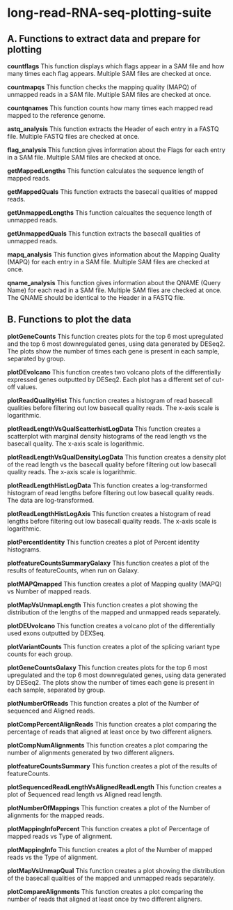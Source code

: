 # long-read-RNA-seq-plotting-suite

## A. Functions to extract data and prepare for plotting

**countflags**
This function displays which flags appear in a SAM file and how many times each flag appears. Multiple SAM files are checked at once.

**countmapqs**
This function checks the mapping quality (MAPQ) of unmapped reads in a SAM file. Multiple SAM files are checked at once.

**countqnames**
This function counts how many times each mapped read mapped to the reference genome.

**astq_analysis**
This function extracts the Header of each entry in a FASTQ file. Multiple FASTQ files are checked at once.

**flag_analysis**
This function gives information about the Flags for each entry in a SAM file. Multiple SAM files are checked at once.

**getMappedLengths**
This function calculates the sequence length of mapped reads.

**getMappedQuals**
This function extracts the basecall qualities of mapped reads.

**getUnmappedLengths**
This function calcualtes the sequence length of unmapped reads.

**getUnmappedQuals**
This function extracts the basecall qualities of unmapped reads.

**mapq_analysis**
This function gives information about the Mapping Quality (MAPQ) for each entry in a SAM file. Multiple SAM files are checked at once.

**qname_analysis**
This function gives information about the QNAME (Query Name) for each read in a SAM file. Multiple SAM files are checked at once. The QNAME should be identical to the Header in a FASTQ file.

## B. Functions to plot the data

**plotGeneCounts**
This function creates plots for the top 6 most upregulated and the top 6 most downregulated genes, using data generated by DESeq2. The plots show the number of times each gene is present in each sample, separated by group.

**plotDEvolcano**
This function creates two volcano plots of the differentially expressed genes outputted by DESeq2. Each plot has a different set of cut-off values.

**plotReadQualityHist**
This function creates a histogram of read basecall qualities before filtering out low basecall quality reads. The x-axis scale is logarithmic.

**plotReadLengthVsQualScatterhistLogData**
This function creates a scatterplot with marginal density histograms of the read length vs the basecall quality. The x-axis scale is logarithmic.

**plotReadLengthVsQualDensityLogData**
This function creates a density plot of the read length vs the basecall quality before filtering out low basecall quality reads. The x-axis scale is logarithmic.

**plotReadLengthHistLogData**
This function creates a log-transformed histogram of read lengths before filtering out low basecall quality reads. The data are log-transformed.

**plotReadLengthHistLogAxis**
This function creates a histogram of read lengths before filtering out low basecall quality reads. The x-axis scale is logarithmic.

**plotPercentIdentity**
This function creates a plot of Percent identity histograms.

**plotfeatureCountsSummaryGalaxy**
This function creates a plot of the results of featureCounts, when run on Galaxy.

**plotMAPQmapped**
This function creates a plot of Mapping quality (MAPQ) vs Number of mapped reads.

**plotMapVsUnmapLength**
This function creates a plot showing the distribution of the lengths of the mapped and unmapped reads separately.

**plotDEUvolcano**
This function creates a volcano plot of the differentially used exons outputted by DEXSeq.

**plotVariantCounts**
This function creates a plot of the splicing variant type counts for each group.

**plotGeneCountsGalaxy**
This function creates plots for the top 6 most upregulated and the top 6 most downregulated genes, using data generated by DESeq2. The plots show the number of times each gene is present in each sample, separated by group.

**plotNumberOfReads**
This function creates a plot of the Number of sequenced and Aligned reads.

**plotCompPercentAlignReads**
This function creates a plot comparing the percentage of reads that aligned at least once by two different aligners.

**plotCompNumAlignments**
This function creates a plot comparing the number of alignments generated by two different aligners.

**plotfeatureCountsSummary**
This function creates a plot of the results of featureCounts.

**plotSequencedReadLengthVsAlignedReadLength**
This function creates a plot of Sequenced read length vs Aligned read length.

**plotNumberOfMappings**
This function creates a plot of the Number of alignments for the mapped reads.

**plotMappingInfoPercent**
This function creates a plot of Percentage of mapped reads vs Type of alignment.

**plotMappingInfo**
This function creates a plot of the Number of mapped reads vs the Type of alignment.

**plotMapVsUnmapQual**
This function creates a plot showing the distribution of the basecall qualities of the mapped and unmapped reads separately.

**plotCompareAlignments**
This function creates a plot comparing the number of reads that aligned at least once by two different aligners.
